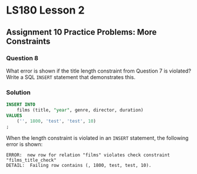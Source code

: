 # LS180 Lesson 2

## Assignment 10 Practice Problems: More Constraints

### Question 8

What error is shown if the title length constraint from Question 7 is violated?
Write a SQL `INSERT` statement that demonstrates this.

### Solution

```sql
INSERT INTO
    films (title, "year", genre, director, duration)
VALUES
    ('', 1800, 'test', 'test', 10)
;
```

When the length constraint is violated in an `INSERT` statement, the following
error is shown:

```text
ERROR:  new row for relation "films" violates check constraint "films_title_check"
DETAIL:  Failing row contains (, 1800, test, test, 10).
```
